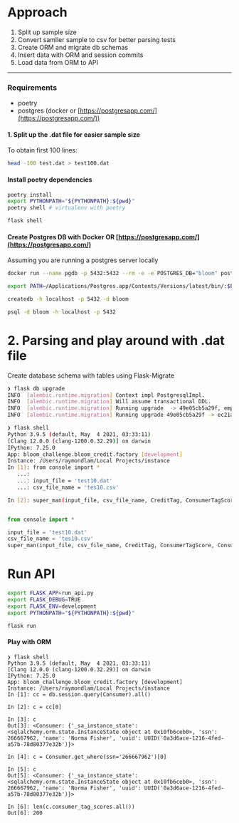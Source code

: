 # Approach

1. Split up sample size
2. Convert samller sample to csv for better parsing tests
3. Create ORM and migrate db schemas
4. Insert data with ORM and session commits
5. Load data from ORM to API

---

### Requirements

- poetry
- postgres (docker or [https://postgresapp.com/](https://postgresapp.com/))

#### 1. Split up the .dat file for easier sample size

To obtain first 100 lines:

```sh
head -100 test.dat > test100.dat
```

#### Install poetry dependencies

```sh
poetry install
export PYTHONPATH="${PYTHONPATH}:${pwd}"
poetry shell # virtualenv with poetry

flask shell
```

#### Create Postgres DB with Docker OR [https://postgresapp.com/](https://postgresapp.com/)

Assuming you are running a postgres server locally

```sh
docker run --name pgdb -p 5432:5432 --rm -e -e POSTGRES_DB="bloom" postgres

export PATH=/Applications/Postgres.app/Contents/Versions/latest/bin/:$PATH # get access to psql

createdb -h localhost -p 5432 -d bloom

psql -d bloom -h localhost -p 5432
```

# 2. Parsing and play around with .dat file

Create database schema with tables using Flask-Migrate

```sh
❯ flask db upgrade
INFO  [alembic.runtime.migration] Context impl PostgresqlImpl.
INFO  [alembic.runtime.migration] Will assume transactional DDL.
INFO  [alembic.runtime.migration] Running upgrade  -> 49e05cb5a29f, empty message
INFO  [alembic.runtime.migration] Running upgrade 49e05cb5a29f -> ec21a5e339db, empty message

❯ flask shell
Python 3.9.5 (default, May  4 2021, 03:33:11)
[Clang 12.0.0 (clang-1200.0.32.29)] on darwin
IPython: 7.25.0
App: bloom_challenge.bloom_credit.factory [development]
Instance: /Users/raymondlam/Local Projects/instance
In [1]: from console import *
   ...:
   ...: input_file = 'test10.dat'
   ...: csv_file_name = 'tes10.csv'

In [2]: super_man(input_file, csv_file_name, CreditTag, ConsumerTagScore, Consumer)
```

```py

from console import *

input_file = 'test10.dat'
csv_file_name = 'tes10.csv'
super_man(input_file, csv_file_name, CreditTag, ConsumerTagScore, Consumer) # <<<<<<< This is where the magic happens >>>>>>>

```

# Run API

```sh
export FLASK_APP=run_api.py
export FLASK_DEBUG=TRUE
export FLASK_ENV=development
export PYTHONPATH="${PYTHONPATH}:${pwd}"

flask run
```

#### Play with ORM

```
❯ flask shell
Python 3.9.5 (default, May  4 2021, 03:33:11)
[Clang 12.0.0 (clang-1200.0.32.29)] on darwin
IPython: 7.25.0
App: bloom_challenge.bloom_credit.factory [development]
Instance: /Users/raymondlam/Local Projects/instance
In [1]: cc = db.session.query(Consumer).all()

In [2]: c = cc[0]

In [3]: c
Out[3]: <Consumer: {'_sa_instance_state': <sqlalchemy.orm.state.InstanceState object at 0x10fb6ceb0>, 'ssn': 266667962, 'name': 'Norma Fisher', 'uuid': UUID('0a3d6ace-1216-4fed-a57b-78d80377e32b')}>

In [4]: c = Consumer.get_where(ssn='266667962')[0]

In [5]: c
Out[5]: <Consumer: {'_sa_instance_state': <sqlalchemy.orm.state.InstanceState object at 0x10fb6ceb0>, 'ssn': 266667962, 'name': 'Norma Fisher', 'uuid': UUID('0a3d6ace-1216-4fed-a57b-78d80377e32b')}>

In [6]: len(c.consumer_tag_scores.all())
Out[6]: 200
```
